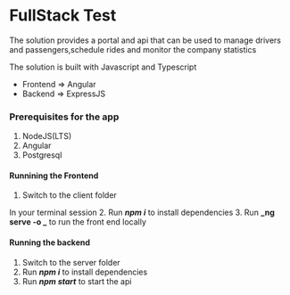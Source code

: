 # FullStack Test

The solution provides a portal and api that can be used to manage drivers and passengers,schedule rides and monitor the company statistics

The solution is built with Javascript and Typescript

- Frontend => Angular
- Backend => ExpressJS

### Prerequisites for the app

1.  NodeJS(LTS)
2.  Angular
3.  Postgresql

#### Runnining the Frontend

1.  Switch to the client folder

In your terminal session 2. Run **_npm i_** to install dependencies 3. Run **_ng serve -o _** to run the front end locally

#### Running the backend

1.  Switch to the server folder
2.  Run **_npm i_** to install dependencies
3.  Run **_npm start_** to start the api
